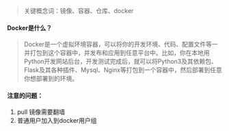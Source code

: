 > 关键概念词：镜像、容器、仓库、docker

#### Docker是什么？

> Docker是一个虚拟环境容器，可以将你的开发环境、代码、配置文件等一并打包到这个容器中，并发布和应用到任意平台中。比如，你在本地用Python开发网站后台，开发测试完成后，就可以将Python3及其依赖包、Flask及其各种插件、Mysql、Nginx等打包到一个容器中，然后部署到任意你想部署到的环境。

#### 注意的问题：

1. pull 镜像需要翻墙
2. 普通用户加入到docker用户组


